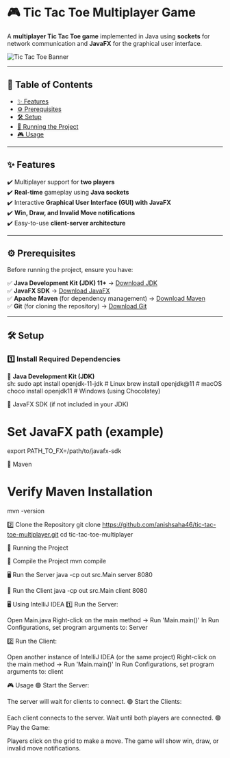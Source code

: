# 🎮 Tic Tac Toe Multiplayer Game  

A **multiplayer Tic Tac Toe game** implemented in Java using **sockets** for network communication and **JavaFX** for the graphical user interface.  

![Tic Tac Toe Banner](https://via.placeholder.com/800x300?text=Tic+Tac+Toe+Multiplayer+Game)  

---

## 📌 **Table of Contents**  

- [✨ Features](#-features)  
- [⚙️ Prerequisites](#-prerequisites)  
- [🛠️ Setup](#-setup)  
- [🚀 Running the Project](#-running-the-project)  
- [🎮 Usage](#-usage)  

---

## ✨ **Features**  

✔️ Multiplayer support for **two players**  
✔️ **Real-time** gameplay using **Java sockets**  
✔️ Interactive **Graphical User Interface (GUI) with JavaFX**  
✔️ **Win, Draw, and Invalid Move notifications**  
✔️ Easy-to-use **client-server architecture**  

---

## ⚙️ **Prerequisites**  

Before running the project, ensure you have:  

✅ **Java Development Kit (JDK) 11+** → [Download JDK](https://www.oracle.com/java/technologies/javase-jdk11-downloads.html)  
✅ **JavaFX SDK** → [Download JavaFX](https://gluonhq.com/products/javafx/)  
✅ **Apache Maven** (for dependency management) → [Download Maven](https://maven.apache.org/download.cgi)  
✅ **Git** (for cloning the repository) → [Download Git](https://git-scm.com/downloads)  

---

## 🛠️ **Setup**  

### **1️⃣ Install Required Dependencies**  
📌 **Java Development Kit (JDK)**  
sh:
sudo apt install openjdk-11-jdk  # Linux
brew install openjdk@11          # macOS
choco install openjdk11          # Windows (using Chocolatey)


📌 JavaFX SDK (if not included in your JDK)

# Set JavaFX path (example)
export PATH_TO_FX=/path/to/javafx-sdk


📌 Maven
# Verify Maven Installation
mvn -version

2️⃣ Clone the Repository
git clone https://github.com/anishsaha46/tic-tac-toe-multiplayer.git
cd tic-tac-toe-multiplayer

🚀 Running the Project

🔧 Compile the Project
mvn compile

🖥️ Run the Server
java -cp out src.Main server 8080

👥 Run the Client
java -cp out src.Main client 8080


🖥️ Using IntelliJ IDEA
1️⃣ Run the Server:

Open Main.java
Right-click on the main method → Run 'Main.main()'
In Run Configurations, set program arguments to:
Server

2️⃣ Run the Client:

Open another instance of IntelliJ IDEA (or the same project)
Right-click on the main method → Run 'Main.main()'
In Run Configurations, set program arguments to:
client

🎮 Usage
🟢 Start the Server:

The server will wait for clients to connect.
🟢 Start the Clients:

Each client connects to the server.
Wait until both players are connected.
🟢 Play the Game:

Players click on the grid to make a move.
The game will show win, draw, or invalid move notifications.



